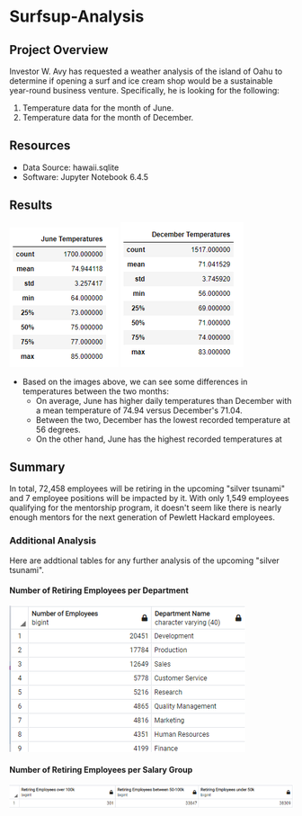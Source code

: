 # Surfsup-Analysis

## Project Overview
Investor W. Avy has requested a weather analysis of the island of Oahu to determine if opening a surf and ice cream shop would be a sustainable year-round business venture. Specifically, he is looking for the following:

1. Temperature data for the month of June.
2. Temperature data for the month of December.

## Resources
- Data Source: hawaii.sqlite
- Software: Jupyter Notebook 6.4.5

## Results

![alt text](https://github.com/thehatch4815162342/surfs_up/blob/main/images/June%20Temperatures.png?raw=true) ![alt text](https://github.com/thehatch4815162342/surfs_up/blob/main/images/December%20Tempatures.png?raw=true)
 - Based on the images above, we can see some differences in temperatures between the two months:
      - On average, June has higher daily temperatures than December with a mean temperature of 74.94 versus December's 71.04.
      - Between the two, December has the lowest recorded temperature at 56 degrees. 
      - On the other hand, June has the highest recorded temperatures at      
 
## Summary
In total, 72,458 employees will be retiring in the upcoming "silver tsunami" and 7 employee positions will be impacted by it. With only 1,549 employees qualifying for the mentorship program, it doesn't seem like there is nearly enough mentors for the next generation of Pewlett Hackard employees. 

### Additional Analysis
Here are addtional tables for any further analysis of the upcoming "silver tsunami".

#### Number of Retiring Employees per Department
 ![alt text](https://github.com/thehatch4815162342/Pewlett-Hackard-Analysis/blob/main/Images/retirement_dept.png?raw=true)
 
 #### Number of Retiring Employees per Salary Group
 ![alt text](https://github.com/thehatch4815162342/Pewlett-Hackard-Analysis/blob/main/Images/retirement_salaries.png?raw=true)

